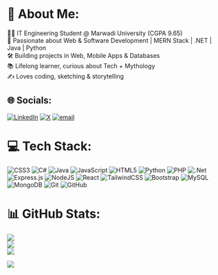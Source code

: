 # 💫 About Me:
👨‍💻 IT Engineering Student @ Marwadi University (CGPA 9.65)<br>🚀 Passionate about Web & Software Development | MERN Stack | .NET | Java | Python<br>🛠️ Building projects in Web, Mobile Apps & Databases<br>📚 Lifelong learner, curious about Tech + Mythology<br>✍️ Loves coding, sketching & storytelling


## 🌐 Socials:
[![LinkedIn](https://img.shields.io/badge/LinkedIn-%230077B5.svg?logo=linkedin&logoColor=white)](https://linkedin.com/in/www.linkedin.com/in/amar1419davda05) [![X](https://img.shields.io/badge/X-black.svg?logo=X&logoColor=white)](https://x.com/@amardav306090) [![email](https://img.shields.io/badge/Email-D14836?logo=gmail&logoColor=white)](mailto:amardavda1715@gmail.com) 

# 💻 Tech Stack:
![CSS3](https://img.shields.io/badge/css3-%231572B6.svg?style=for-the-badge&logo=css3&logoColor=white) ![C#](https://img.shields.io/badge/c%23-%23239120.svg?style=for-the-badge&logo=csharp&logoColor=white) ![Java](https://img.shields.io/badge/java-%23ED8B00.svg?style=for-the-badge&logo=openjdk&logoColor=white) ![JavaScript](https://img.shields.io/badge/javascript-%23323330.svg?style=for-the-badge&logo=javascript&logoColor=%23F7DF1E) ![HTML5](https://img.shields.io/badge/html5-%23E34F26.svg?style=for-the-badge&logo=html5&logoColor=white) ![Python](https://img.shields.io/badge/python-3670A0?style=for-the-badge&logo=python&logoColor=ffdd54) ![PHP](https://img.shields.io/badge/php-%23777BB4.svg?style=for-the-badge&logo=php&logoColor=white) ![.Net](https://img.shields.io/badge/.NET-5C2D91?style=for-the-badge&logo=.net&logoColor=white) ![Express.js](https://img.shields.io/badge/express.js-%23404d59.svg?style=for-the-badge&logo=express&logoColor=%2361DAFB) ![NodeJS](https://img.shields.io/badge/node.js-6DA55F?style=for-the-badge&logo=node.js&logoColor=white) ![React](https://img.shields.io/badge/react-%2320232a.svg?style=for-the-badge&logo=react&logoColor=%2361DAFB) ![TailwindCSS](https://img.shields.io/badge/tailwindcss-%2338B2AC.svg?style=for-the-badge&logo=tailwind-css&logoColor=white) ![Bootstrap](https://img.shields.io/badge/bootstrap-%238511FA.svg?style=for-the-badge&logo=bootstrap&logoColor=white) ![MySQL](https://img.shields.io/badge/mysql-4479A1.svg?style=for-the-badge&logo=mysql&logoColor=white) ![MongoDB](https://img.shields.io/badge/MongoDB-%234ea94b.svg?style=for-the-badge&logo=mongodb&logoColor=white) ![Git](https://img.shields.io/badge/git-%23F05033.svg?style=for-the-badge&logo=git&logoColor=white) ![GitHub](https://img.shields.io/badge/github-%23121011.svg?style=for-the-badge&logo=github&logoColor=white)
# 📊 GitHub Stats:
![](https://github-readme-stats.vercel.app/api?username=AmarDavda&theme=shadow_green&hide_border=false&include_all_commits=true&count_private=true)<br/>
![](https://nirzak-streak-stats.vercel.app/?user=AmarDavda&theme=shadow_green&hide_border=false)<br/>
![](https://github-readme-stats.vercel.app/api/top-langs/?username=AmarDavda&theme=shadow_green&hide_border=false&include_all_commits=true&count_private=true&layout=compact)


[![](https://visitcount.itsvg.in/api?id=AmarDavda&icon=0&color=0)](https://visitcount.itsvg.in)

<!-- Proudly created with GPRM ( https://gprm.itsvg.in ) -->
